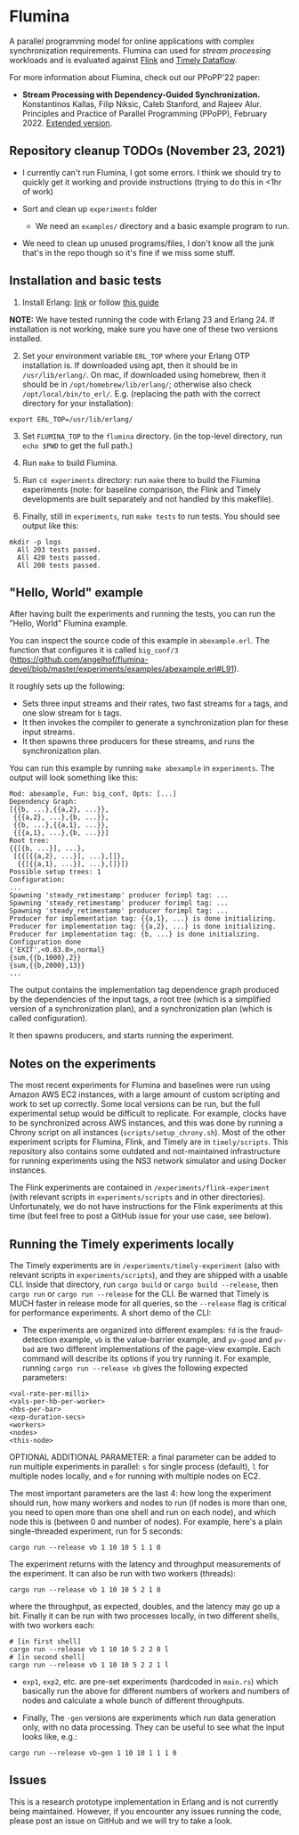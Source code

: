# Flumina

A parallel programming model for online applications with complex synchronization requirements.
Flumina can used for *stream processing* workloads and is evaluated against [Flink](https://github.com/apache/flink) and [Timely Dataflow](https://github.com/TimelyDataflow/timely-dataflow).

For more information about Flumina, check out our PPoPP'22 paper:

- **Stream Processing with Dependency-Guided Synchronization.** Konstantinos Kallas, Filip Niksic, Caleb Stanford, and Rajeev Alur. Principles and Practice of Parallel Programming (PPoPP), February 2022.
[Extended version](https://arxiv.org/abs/2104.04512).

## Repository cleanup TODOs (November 23, 2021)

- I currently can't run Flumina, I got some errors. I think we should try to quickly get it working and provide instructions (trying to do this in <1hr of work)

- Sort and clean up `experiments` folder

  - We need an `examples/` directory and a basic example program to run.

- We need to clean up unused programs/files, I don't know all the junk that's in the repo though so it's fine if we miss some stuff.

## Installation and basic tests

1. Install Erlang: [link](https://www.erlang.org/downloads) or follow [this guide](https://medium.com/erlang-central/erlang-quick-install-9c5dcaa5b634)

**NOTE:** We have tested running the code with Erlang 23 and Erlang 24. If installation is not working, make sure you have one of these two versions installed.

2. Set your environment variable `ERL_TOP` where your Erlang OTP
installation is. If downloaded using apt, then it should be in
`/usr/lib/erlang/`. On mac, if downloaded using homebrew, then it should be in `/opt/homebrew/lib/erlang/`; otherwise also check `/opt/local/bin/to_erl/`.
E.g. (replacing the path with the correct directory for your installation):
```
export ERL_TOP=/usr/lib/erlang/
```

3. Set `FLUMINA_TOP` to the `flumina` directory.
(in the top-level directory, run `echo $PWD` to get the full path.)

4. Run `make` to build Flumina.

5. Run `cd experiments` directory: run `make` there to build the Flumina experiments (note: for baseline comparison, the Flink and Timely developments are built separately and not handled by this makefile).

6. Finally, still in `experiments`, run `make tests` to run tests. You should see output like this:
```
mkdir -p logs
  All 203 tests passed.
  All 420 tests passed.
  All 200 tests passed.
```

## "Hello, World" example

After having built the experiments and running the tests, you can run the "Hello, World" Flumina example.

You can inspect the source code of this example in `abexample.erl`. The function that configures it is called `big_conf/3` (https://github.com/angelhof/flumina-devel/blob/master/experiments/examples/abexample.erl#L91).

It roughly sets up the following:
- Sets three input streams and their rates, two fast streams for `a` tags, and one slow stream for `b` tags.
- It then invokes the compiler to generate a synchronization plan for these input streams.
- It then spawns three producers for these streams, and runs the synchronization plan.

You can run this example by running `make abexample` in `experiments`. The output will look something like this:
```
Mod: abexample, Fun: big_conf, Opts: [...]
Dependency Graph:
[{{b, ...},{{a,2}, ...}},
 {{{a,2}, ...},{b, ...}},
 {{b, ...},{{a,1}, ...}},
 {{{a,1}, ...},{b, ...}}]
Root tree:
{{[{b, ...}], ...},
 [{{[{{a,2}, ...}], ...},[]},
  {{[{{a,1}, ...}], ...},[]}]}
Possible setup trees: 1
Configuration:
...
Spawning 'steady_retimestamp' producer forimpl tag: ...
Spawning 'steady_retimestamp' producer forimpl tag: ...
Spawning 'steady_retimestamp' producer forimpl tag: ...
Producer for implementation tag: {{a,1}, ...} is done initializing.
Producer for implementation tag: {{a,2}, ...} is done initializing.
Producer for implementation tag: {b, ...} is done initializing.
Configuration done
{'EXIT',<0.83.0>,normal}
{sum,{{b,1000},2}}
{sum,{{b,2000},13}}
...
```

The output contains the implementation tag dependence graph produced by the dependencies of the input tags, a root tree (which is a simplified version of a synchronization plan), and a synchronization plan (which is called configuration).

It then spawns producers, and starts running the experiment.

## Notes on the experiments

The most recent experiments for Flumina and baselines were run using Amazon AWS EC2 instances,
with a large amount of custom scripting and work to set up correctly.
Some local versions can be run, but the full experimental setup would be difficult to replicate.
For example, clocks have to be synchronized across AWS instances, and this was done by running a Chrony script on all instances (`scripts/setup_chrony.sh`).
Most of the other experiment scripts for Flumina, Flink, and Timely are in `timely/scripts`.
This repository also contains some outdated and not-maintained infrastructure for running experiments using the NS3 network simulator and using Docker instances.

The Flink experiments are contained in `/experiments/flink-experiment` (with relevant scripts in `experiments/scripts` and in other directories).
Unfortunately, we do not have instructions for the Flink experiments at this time (but feel free to post a GitHub issue for your use case, see below).

## Running the Timely experiments locally

The Timely experiments are in `/experiments/timely-experiment` (also with relevant scripts in `experiments/scripts`),
and they are shipped with a usable CLI.
Inside that directory, run `cargo build` or `cargo build --release`,
then `cargo run` or `cargo run --release` for the CLI.
Be warned that Timely is MUCH faster in release mode for all queries,
so the `--release` flag is critical for performance experiments.
A short demo of the CLI:

- The experiments are organized into different examples: `fd` is the fraud-detection example, `vb` is the value-barrier example, and `pv-good` and `pv-bad` are two different implementations of the page-view example. Each command will describe its options if you try running it. For example, running `cargo run --release vb` gives the following expected parameters:
```
<val-rate-per-milli>
<vals-per-hb-per-worker>
<hbs-per-bar>
<exp-duration-secs>
<workers>
<nodes>
<this-node>
```
  OPTIONAL ADDITIONAL PARAMETER: a final parameter can be added to run multiple experiments in parallel: `s` for single process (default), `l` for multiple nodes locally, and `e` for running with multiple nodes on EC2.

  The most important parameters are the last 4: how long the experiment should run, how many workers and nodes to run (if nodes is more than one, you need to open more than one shell and run on each node), and which node this is (between 0 and number of nodes). For example, here's a plain single-threaded experiment, run for 5 seconds:
```
cargo run --release vb 1 10 10 5 1 1 0
```
  The experiment returns with the latency and throughput measurements of the experiment. It can also be run with two workers (threads):
```
cargo run --release vb 1 10 10 5 2 1 0
```
  where the throughput, as expected, doubles, and the latency may go up a bit. Finally it can be run with two processes locally, in two different shells, with two workers each:
```
# [in first shell]
cargo run --release vb 1 10 10 5 2 2 0 l
# [in second shell]
cargo run --release vb 1 10 10 5 2 2 1 l
```

- `exp1`, `exp2`, etc. are pre-set experiments (hardcoded in `main.rs`) which basically run the above for different numbers of workers and numbers of nodes and calculate a whole bunch of different throughputs.

- Finally, The `-gen` versions are experiments which run data generation only, with no data processing.
They can be useful to see what the input looks like, e.g.:
```
cargo run --release vb-gen 1 10 10 1 1 1 0
```

## Issues

This is a research prototype implementation in Erlang and is not currently being maintained. However, if you encounter any issues running the code, please post an issue on GitHub and we will try to take a look.
